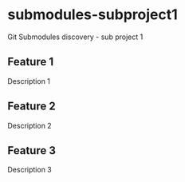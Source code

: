 # submodules-subproject1
Git Submodules discovery - sub project 1

## Feature 1
Description 1

## Feature 2
Description 2

## Feature 3
Description 3
